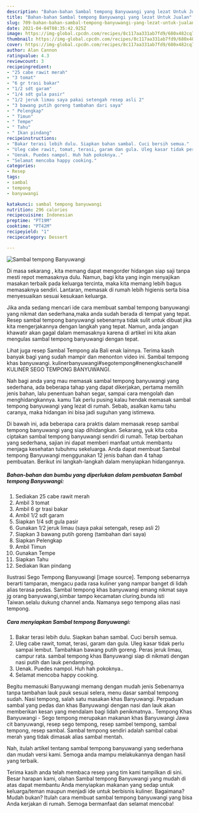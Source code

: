 ```yaml
---
description: "Bahan-bahan Sambal tempong Banyuwangi yang lezat Untuk Jualan"
title: "Bahan-bahan Sambal tempong Banyuwangi yang lezat Untuk Jualan"
slug: 709-bahan-bahan-sambal-tempong-banyuwangi-yang-lezat-untuk-jualan
date: 2021-04-04T08:35:42.925Z
image: https://img-global.cpcdn.com/recipes/8c117aa331ab7fd9/680x482cq70/sambal-tempong-banyuwangi-foto-resep-utama.jpg
thumbnail: https://img-global.cpcdn.com/recipes/8c117aa331ab7fd9/680x482cq70/sambal-tempong-banyuwangi-foto-resep-utama.jpg
cover: https://img-global.cpcdn.com/recipes/8c117aa331ab7fd9/680x482cq70/sambal-tempong-banyuwangi-foto-resep-utama.jpg
author: Alan Cannon
ratingvalue: 4.3
reviewcount: 3
recipeingredient:
- "25 cabe rawit merah"
- "3 tomat"
- "6 gr trasi bakar"
- "1/2 sdt garam"
- "1/4 sdt gula pasir"
- "1/2 jeruk limau saya pakai setengah resep asli 2"
- "3 bawang putih goreng tambahan dari saya"
- " Pelengkap"
- " Timun"
- " Tempe"
- " Tahu"
- " Ikan pindang"
recipeinstructions:
- "Bakar terasi lebih dulu. Siapkan bahan sambal. Cuci bersih semua."
- "Uleg cabe rawit, tomat, terasi, garam dan gula. Uleg kasar tidak perlu sampai lembut. Tambahkan bawang putih goreng. Peras jeruk limau, campur rata. sambal tempong khas Banyuwangi siap di nikmati dengan nasi putih dan lauk pendamping."
- "Uenak. Puedes nampol. Huh hah pokoknya.."
- "Selamat mencoba happy cooking."
categories:
- Resep
tags:
- sambal
- tempong
- banyuwangi

katakunci: sambal tempong banyuwangi 
nutrition: 296 calories
recipecuisine: Indonesian
preptime: "PT19M"
cooktime: "PT42M"
recipeyield: "1"
recipecategory: Dessert

---
```



![Sambal tempong Banyuwangi](https://img-global.cpcdn.com/recipes/8c117aa331ab7fd9/680x482cq70/sambal-tempong-banyuwangi-foto-resep-utama.jpg)

Di masa  sekarang , kita memang dapat mengorder hidangan siap saji tanpa mesti repot memasaknya dulu. Namun, bagi kita yang ingin menyajikan masakan terbaik pada keluarga tercinta, maka kita memang lebih bagus memasaknya sendiri. Lantaran, memasak di rumah lebih higienis serta bisa menyesuaikan sesuai kesukaan keluarga.

Jika anda sedang mencari ide cara membuat sambal tempong banyuwangi yang nikmat dan sederhana,maka anda sudah berada di tempat yang tepat. Resep sambal tempong banyuwangi  sebenarnya tidak sulit untuk dibuat jika kita mengerjakannya dengan langkah yang tepat. Namun, anda jangan khawatir akan gagal dalam memasaknya 
karena di artikel ini kita akan mengulas sambal tempong banyuwangi dengan tepat.  

Lihat juga resep Sambal Tempong ala Bali enak lainnya. Terima kasih banyak bagi yang sudah mampir dan menonton video ini. Sambal tempong khas banyuwangi. kulinerbanyuwangi#segotempong#nenengkschanel# KULINER SEGO TEMPONG BANYUWANGI.

Nah bagi anda yang mau memasak sambal tempong banyuwangi yang sederhana, ada beberapa tahap yang dapat dikerjakan, pertama memilih jenis bahan, lalu penentuan bahan segar, sampai cara mengolah dan menghidangkannya. kamu Tak perlu pusing kalau hendak memasak sambal tempong banyuwangi yang lezat di rumah. Sebab, asalkan kamu  tahu caranya, maka hidangan ini bisa jadi suguhan yang istimewa.

Di bawah ini, ada beberapa cara praktis  dalam memasak resep sambal tempong banyuwangi yang siap dihidangkan. Sekarang, yuk kita coba ciptakan sambal tempong banyuwangi sendiri di rumah. Tetap berbahan yang sederhana, sajian ini dapat memberi manfaat untuk membantu menjaga kesehatan tubuhmu sekeluarga. Anda dapat membuat Sambal tempong Banyuwangi menggunakan 12 jenis bahan dan 4 tahap pembuatan. Berikut ini langkah-langkah dalam menyiapkan hidangannya.

<!--inarticleads1-->

##### Bahan-bahan dan bumbu yang diperlukan dalam pembuatan Sambal tempong Banyuwangi:

1. Sediakan 25 cabe rawit merah
1. Ambil 3 tomat
1. Ambil 6 gr trasi bakar
1. Ambil 1/2 sdt garam
1. Siapkan 1/4 sdt gula pasir
1. Gunakan 1/2 jeruk limau (saya pakai setengah, resep asli 2)
1. Siapkan 3 bawang putih goreng (tambahan dari saya)
1. Siapkan  Pelengkap
1. Ambil  Timun
1. Gunakan  Tempe
1. Siapkan  Tahu
1. Sediakan  Ikan pindang


Ilustrasi Sego Tempong Banyuwangi [image source]. Tempong sebenarnya berarti tamparan, mengacu pada rasa kuliner yang nampar banget di lidah alias terasa pedas. Sambal tempong khas banyuwangi emang nikmat saya jg orang banyuwangi,simbar tampo kecamatan cluring.bunda isti Taiwan.selalu dukung channel anda. Namanya sego tempong alias nasi tempong. 

<!--inarticleads2-->

##### Cara menyiapkan Sambal tempong Banyuwangi:

1. Bakar terasi lebih dulu. Siapkan bahan sambal. Cuci bersih semua.
1. Uleg cabe rawit, tomat, terasi, garam dan gula. Uleg kasar tidak perlu sampai lembut. Tambahkan bawang putih goreng. Peras jeruk limau, campur rata. sambal tempong khas Banyuwangi siap di nikmati dengan nasi putih dan lauk pendamping.
1. Uenak. Puedes nampol. Huh hah pokoknya..
1. Selamat mencoba happy cooking.


Begitu memasuki Banyuwangi memang dengan mudah jenis Sebenarnya tanpa tambahan lauk pauk sesuai selera, menu dasar sambal tempong sudah. Nasi tempong, salah satu masakan khas Banyuwangi. Perpaduan sambal yang pedas dan khas Banyuwangi dengan nasi dan lauk akan memberikan kesan yang mendalam bagi lidah penikmatnya.. Tempong Khas Banyuwangi - Sego tempong merupakan makanan khas Banyuwangi Jawa cit banyuwangi, resep sego tempong, resep sambel tempong, sambal tempong, resep sambal. Sambal tempong sendiri adalah sambal cabai merah yang tidak dimasak alias sambal mentah. 

Nah, itulah artikel tentang  sambal tempong banyuwangi  yang sederhana dan mudah versi kami. Semoga anda mampu melakukannya dengan hasil yang terbaik. 

Terima kasih anda telah membaca resep yang tim kami tampilkan di sini. Besar harapan kami, olahan  Sambal tempong Banyuwangi yang mudah di atas dapat membantu Anda menyiapkan makanan yang sedap untuk keluarga/teman maupun menjadi ide untuk berbisnis kuliner. Bagaimana? Mudah bukan? Itulah cara membuat sambal tempong banyuwangi yang bisa Anda kerjakan di rumah. Semoga bermanfaat dan selamat mencoba!

